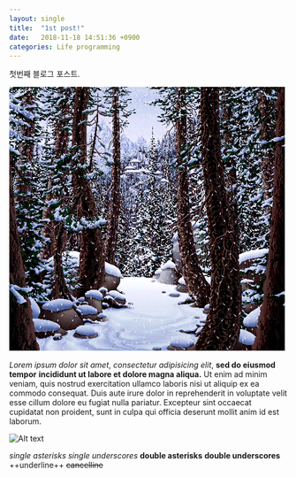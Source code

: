 ```yaml
---
layout: single
title:  "1st post!"
date:   2018-11-18 14:51:36 +0900
categories: Life programming
---
```

첫번째 블로그 포스트.

![Snowing view](/assets/images/snowing.gif)

*Lorem ipsum dolor sit amet*, _consectetur adipisicing elit_, __sed do eiusmod tempor__ **incididunt ut labore et dolore magna aliqua.** Ut enim ad minim veniam, quis nostrud exercitation ullamco laboris nisi ut aliquip ex ea commodo consequat. Duis aute irure dolor in reprehenderit in voluptate velit esse cillum dolore eu fugiat nulla pariatur. Excepteur sint occaecat cupidatat non proident, sunt in culpa qui officia deserunt mollit anim id est laborum.

![Alt text](https://lh3.googleusercontent.com/D0RbBOEHKLYyO3vvjRqYjKzHMbl8PAJBSFwPfDkAcNOWH720Vy1ALEYRw7KFMWO626M-ADDAnZVspVYe3fhJt56WnSPeV_tYyaqRE2SlNdpal14f8rzOTN-vZ2zOy5YtLPBWf6JOinepdCsnsfBC5MA3Q91qoCCHBsRooQbUFRYibRPK2-VHf7r4EgniI7VLEjjb211jl4auKAXOr7r7Q6WbUxXasidg_txAzgtRmHAs3_Kb26nYN0NWs-ikSoAxjsFvZACGQ9hIROwhTOPcpUzov40FMeS8YnMS04nLqYDN7YIJ5dm3n6HojIK1aWPjf6458ZFHv73VJtrAEKGgBhE1ySRx3cg-6STpBeBI4-Y2SBR88ev1h1s8N7Erl3mt8E2XiVWFEIn4xSFc3gkNHQtZ_9QMciIjUNlzlEoOMIR3oaipVWVBEwi0ez39qEUMktGwz-AU7dE17oha6EsN1xYAMo_M-tOmR1mwhbaNzQn3YGYFx_oCV5k_DjjB4iIUKeGvv-IGFi5-mxhsYx_ccpYEa5CRSSWCz8V7DDHptW6G3sTMmsOVK5i6SLwfwp1wvT5PXn-Srw93LtHktgN6wBYGCYrWWga6drcBd4VCPnh5qdDWc77rhFwMEtS6wBQqqnw4WSoXWHBU9Vo91kUHAbc8=w840-h1119-no)

*single asterisks*
_single underscores_
**double asterisks**
__double underscores__
++underline++
~~cancelline~~
